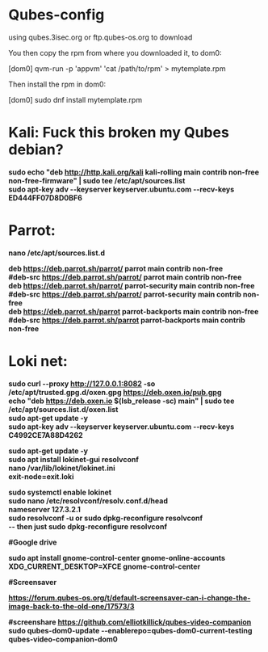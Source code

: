 # Qubes-config 

using qubes.3isec.org or ftp.qubes-os.org to download</br> 

 You then copy the rpm from <appvm> where you downloaded it, to dom0:

[dom0] qvm-run -p 'appvm' 'cat /path/to/rpm' > mytemplate.rpm

Then install the rpm in dom0:

[dom0] sudo dnf install mytemplate.rpm


# Kali: Fuck this broken my Qubes debian?


<b>sudo echo "deb http://http.kali.org/kali kali-rolling main contrib non-free non-free-firmware" | sudo tee /etc/apt/sources.list</br>
<b>sudo apt-key adv --keyserver keyserver.ubuntu.com --recv-keys ED444FF07D8D0BF6</br>


# Parrot: 

nano /etc/apt/sources.list.d

<b>deb https://deb.parrot.sh/parrot/ parrot main contrib non-free</br>
<b>#deb-src https://deb.parrot.sh/parrot/ parrot main contrib non-free</br>
<b>deb https://deb.parrot.sh/parrot/ parrot-security main contrib non-free</br>
<b>#deb-src https://deb.parrot.sh/parrot/ parrot-security main contrib non-free</br>
<b>deb https://deb.parrot.sh/parrot parrot-backports main contrib non-free</br>
<b>#deb-src https://deb.parrot.sh/parrot parrot-backports main contrib non-free</br>


# Loki net: 

<b>sudo curl --proxy http://127.0.0.1:8082 -so /etc/apt/trusted.gpg.d/oxen.gpg https://deb.oxen.io/pub.gpg</br>
<b>echo "deb https://deb.oxen.io $(lsb_release -sc) main" | sudo tee /etc/apt/sources.list.d/oxen.list</br>
<b>sudo apt-get update -y</br>
<b>sudo apt-key adv --keyserver keyserver.ubuntu.com --recv-keys C4992CE7A88D4262</br>

<b>sudo apt-get update -y</br>
<b>sudo apt install lokinet-gui resolvconf</br>
<b> nano /var/lib/lokinet/lokinet.ini</br>
<b>exit-node=exit.loki</br>

<b>sudo systemctl enable lokinet</br>
<b>sudo nano /etc/resolvconf/resolv.conf.d/head</br>
<b>nameserver 127.3.2.1</br>
<b>sudo resolvconf -u or sudo dpkg-reconfigure resolvconf</br>
<b>-- then just sudo dpkg-reconfigure resolvconf</br>

 #Google drive
 
 <b>sudo apt install gnome-control-center gnome-online-accounts</be>
 <b>XDG_CURRENT_DESKTOP=XFCE gnome-control-center</br>
 
 #Screensaver
 
 <b>https://forum.qubes-os.org/t/default-screensaver-can-i-change-the-image-back-to-the-old-one/17573/3<b>
  
  #screenshare
  <b>https://github.com/elliotkillick/qubes-video-companion</br>
  <b>sudo qubes-dom0-update --enablerepo=qubes-dom0-current-testing qubes-video-companion-dom0</br>
